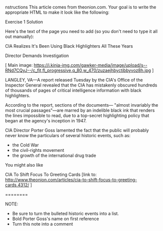 nstructions
This article comes from theonion.com. Your goal is to write the appropriate HTML to make it look like the following:

Exercise 1 Solution

Here's the text of the page you need to add (so you don't need to type it all out manually):

<!-- Format the content below -->  
<!-- Adapted from The Onion -->

CIA Realizes It's Been Using Black Highlighters All These Years

Director Demands Investigation 

[ Main image: https://i.kinja-img.com/gawker-media/image/upload/s--RNd7CQyJ--/c_fit,fl_progressive,q_80,w_470/zuzaejhbyctibbyvoz8h.jpg ]

LANGLEY, VA—A report released Tuesday by the CIA's Office of the Inspector General revealed that the CIA has mistakenly obscured hundreds of thousands of pages of critical intelligence information with black highlighters.

According to the report, sections of the documents— "almost invariably the most crucial passages"—are marred by an indelible black ink that renders the lines impossible to read, due to a top-secret highlighting policy that began at the agency's inception in 1947.

CIA Director Porter Goss lamented the fact that the public will probably never know the particulars of several historic events, such as: 

* the Cold War
* the civil-rights movement 
* the growth of the international drug trade

You might also like

CIA To Shift Focus To Greeting Cards [link to: http://www.theonion.com/articles/cia-to-shift-focus-to-greeting-cards,4312/ ]

========

NOTE: 

* Be sure to turn the bulleted historic events into a list. 
* Bold Porter Goss's name on first reference
* Turn this note into a comment